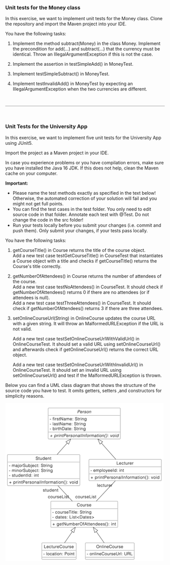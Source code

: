 ### Unit tests for the Money class
In this exercise, we want to implement unit tests for the Money class. Clone the repository and import the Maven project into your IDE.

You have the following tasks:

1. Implement the method subtract(Money) in the class Money. Implement the precondition for add(...) and subtract(...) that the currency must be identical. Throw an IllegalArgumentException if this is not the case.

2. Implement the assertion in testSimpleAdd() in MoneyTest.

3. Implement testSimpleSubtract() in MoneyTest.

4. Implement testInvalidAdd() in MoneyTest by expecting an IllegalArgumentException when the two currencies are different.

<br>
<hr style="background-color:grey;"></hr>
<br> 

### Unit Tests for the University App 
In this exercise, we want to implement five unit tests for the University App using JUnit5.

Import the project as a Maven project in your IDE.

In case you experience problems or you have compilation errors, make sure you have installed the Java 16 JDK. If this does not help, clean the Maven cache on your computer.

__Important:__

* Please name the test methods exactly as specified in the text below! Otherwise, the automated correction of your solution will fail and you might not get full points.
* You can find the test cases in the test folder. You only need to edit source code in that folder. Annotate each test with @Test. Do not change the code in the src folder!
* Run your tests locally before you submit your changes (i.e. commit and push them). Only submit your changes, if your tests pass locally.

You have the following tasks:

1. getCourseTitle() in Course returns the title of the course object.   
Add a new test case testGetCourseTitle() in CourseTest that instantiates a Course object with a title and checks if getCourseTitle() returns the Course's title correctly.
    
2. getNumberOfAttendees() in Course returns the number of attendees of the course.  
    Add a new test case testNoAttendees() in CourseTest. It should check if getNumberOfAttendees() returns 0 if there are no attendees (or if attendees is null).  
    Add a new test case testThreeAttendees() in CourseTest. It should check if getNumberOfAttendees() returns 3 if there are three attendees.

3. setOnlineCourseUrl(String) in OnlineCourse updates the course URL with a given string. It will throw an MalformedURLException if the URL is not valid.   

    Add a new test case testSetOnlineCourseUrlWithValidUrl() in OnlineCourseTest. It should set a valid URL using setOnlineCourseUrl() and afterwards check if getOnlineCourseUrl() returns the correct URL object.     

    Add a new test case testSetOnlineCourseUrlWithInvalidUrl() in OnlineCourseTest. It should set an invalid URL using setOnlineCourseUrl() and test if the MalformedURLException is thrown.

Below you can find a UML class diagram that shows the structure of the source code you have to test. It omits getters, setters ,and constructors for simplicity reasons.

<img src="images/unit_test.png" width = 500>
